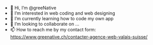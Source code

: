 - 👋 Hi, I’m @greeNative
- 👀 I’m interested in web coding and web designing
- 🌱 I’m currently learning how to code my own app
- 💞️ I’m looking to collaborate on ...
- 📫 How to reach me by my contact form: https://www.greenative.ch/contacter-agence-web-valais-suisse/

<!---
greeNative/greeNative is a ✨ special ✨ repository because its `README.md` (this file) appears on your GitHub profile.
You can click the Preview link to take a look at your changes.
--->
